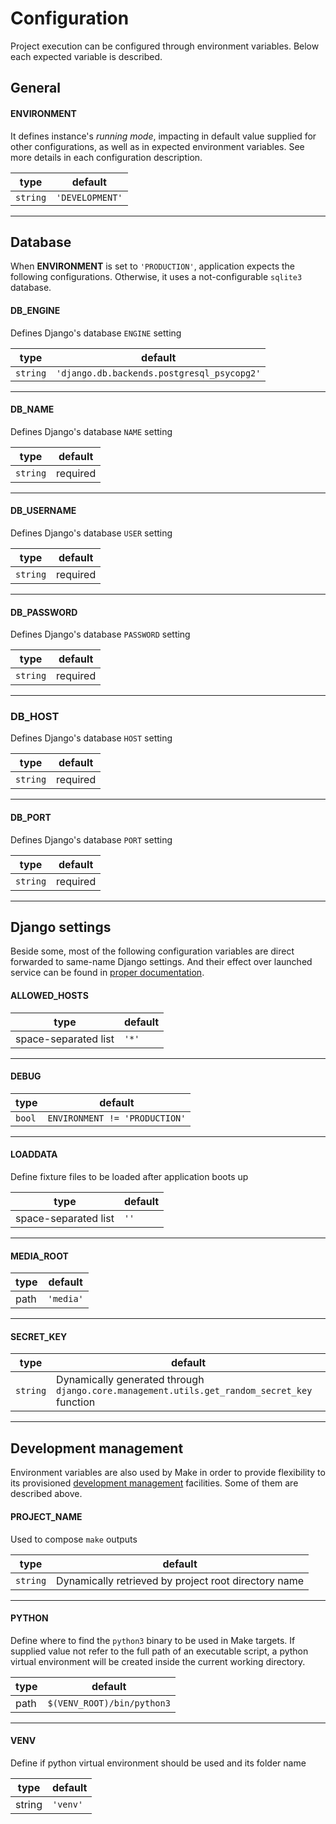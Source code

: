 # Configuration
Project execution can be configured through environment variables. 
Below each expected variable is described.

[1]: management.md

[>1]: https://docs.djangoproject.com/en/3.1/topics/settings/


## General
#### ENVIRONMENT
It defines instance's *running mode*, impacting in default value supplied for other configurations,
as well as in expected environment variables. See more details in each configuration description.

| type | default |
| --- | --- |
| `string` | `'DEVELOPMENT'` |

-----

## Database
When **ENVIRONMENT** is set to `'PRODUCTION'`, application expects the following configurations. 
Otherwise, it uses a not-configurable `sqlite3` database.

#### DB_ENGINE
Defines Django's database `ENGINE` setting

| type | default |
| --- | --- |
| `string` | `'django.db.backends.postgresql_psycopg2'` |

-----

#### DB_NAME
Defines Django's database `NAME` setting

| type | default |
| --- | --- |
| `string` | required |

-----

#### DB_USERNAME
Defines Django's database `USER` setting

| type | default |
| --- | --- |
| `string` | required |

-----

#### DB_PASSWORD
Defines Django's database `PASSWORD` setting

| type | default |
| --- | --- |
| `string` | required |

-----

### DB_HOST
Defines Django's database `HOST` setting

| type | default |
| --- | --- |
| `string` | required |

-----

#### DB_PORT
Defines Django's database `PORT` setting

| type | default |
| --- | --- |
| `string` | required |

-----


## Django settings
Beside some, most of the following configuration variables are direct forwarded to same-name Django settings.
And their effect over launched service can be found in [proper documentation][>1].

#### ALLOWED_HOSTS

| type | default |
| --- | --- |
| space-separated list | `'*'` |

-----

#### DEBUG

| type | default |
| --- | --- |
| `bool` | `ENVIRONMENT != 'PRODUCTION'` |

-----

#### LOADDATA
Define fixture files to be loaded after application boots up

| type | default |
| --- | --- |
| space-separated list | `''` |

-----

#### MEDIA_ROOT

| type | default |
| --- | --- |
| path | `'media'` |

-----

#### SECRET_KEY

| type | default |
| --- | --- |
| `string` | Dynamically generated through `django.core.management.utils.get_random_secret_key` function |

-----


## Development management
Environment variables are also used by Make in order to provide flexibility
to its provisioned [development management][1] facilities.
Some of them are described above.

#### PROJECT_NAME
Used to compose `make` outputs

| type | default |
| --- | --- |
| `string` | Dynamically retrieved by project root directory name |

-----

#### PYTHON
Define where to find the `python3` binary to be used in Make targets.
If supplied value not refer to the full path of an executable script,
a python virtual environment will be created inside the current working directory.

| type | default |
| --- | --- |
| path | `$(VENV_ROOT)/bin/python3` |

-----

#### VENV
Define if python virtual environment should be used and its folder name

| type | default |
| --- | --- |
| string | `'venv'` |
